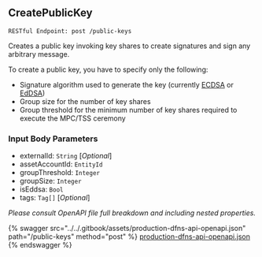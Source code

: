 
## CreatePublicKey
`RESTful Endpoint: post /public-keys`

Creates a public key invoking key shares to create signatures and sign any arbitrary message.

To create a public key, you have to specify only the following:

*   Signature algorithm used to generate the key (currently [ECDSA](https://en.wikipedia.org/wiki/Elliptic_Curve_Digital_Signature_Algorithm) or [EdDSA](https://en.wikipedia.org/wiki/EdDSA))
*   Group size for the number of key shares
*   Group threshold for the minimum number of key shares required to execute the MPC/TSS ceremony
  



### Input Body Parameters
* externalId: `String` [_Optional_] 
* assetAccountId: `EntityId` 
* groupThreshold: `Integer` 
* groupSize: `Integer` 
* isEddsa: `Bool` 
* tags: `Tag[]` [_Optional_] 

_Please consult OpenAPI file full breakdown and including nested properties._


{% swagger src="../../.gitbook/assets/production-dfns-api-openapi.json" path="/public-keys" method="post" %}
[production-dfns-api-openapi.json](../../.gitbook/assets/production-dfns-api-openapi.json)
{% endswagger %}
